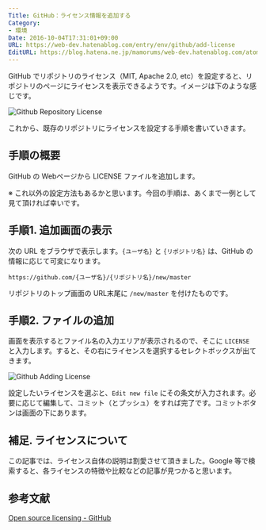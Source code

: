 ```yaml
---
Title: GitHub：ライセンス情報を追加する
Category:
- 環境
Date: 2016-10-04T17:31:01+09:00
URL: https://web-dev.hatenablog.com/entry/env/github/add-license
EditURL: https://blog.hatena.ne.jp/mamorums/web-dev.hatenablog.com/atom/entry/10328749687187754681
---
```


GitHub でリポジトリのライセンス（MIT, Apache 2.0, etc）を設定すると、リポジトリのページにライセンスを表示できるようです。イメージは下のような感じです。

![Github Repository License](http://cdn-ak.f.st-hatena.com/images/fotolife/m/mamorums/20161004/20161004163903.png?1475566759)

これから、既存のリポジトリにライセンスを設定する手順を書いていきます。


## 手順の概要
GitHub の Webページから LICENSE ファイルを追加します。

※ これ以外の設定方法もあるかと思います。今回の手順は、あくまで一例として見て頂ければ幸いです。


## 手順1. 追加画面の表示
次の URL をブラウザで表示します。`{ユーザ名}` と `{リポジトリ名}` は、GitHub の情報に応じて可変になります。

```
https://github.com/{ユーザ名}/{リポジトリ名}/new/master
```

リポジトリのトップ画面の URL末尾に `/new/master` を付けたものです。


## 手順2. ファイルの追加
画面を表示するとファイル名の入力エリアが表示されるので、そこに `LICENSE` と入力します。すると、その右にライセンスを選択するセレクトボックスが出てきます。

![Github Adding License](http://cdn-ak.f.st-hatena.com/images/fotolife/m/mamorums/20161004/20161004163904.png?1475568069)

設定したいライセンスを選ぶと、`Edit new file` にその条文が入力されます。必要に応じて編集して、コミット（とプッシュ）をすれば完了です。コミットボタンは画面の下にあります。


## 補足. ライセンスについて
この記事では、ライセンス自体の説明は割愛させて頂きました。Google 等で検索すると、各ライセンスの特徴や比較などの記事が見つかると思います。


## 参考文献
[Open source licensing - GitHub](https://help.github.com/articles/open-source-licensing/)
